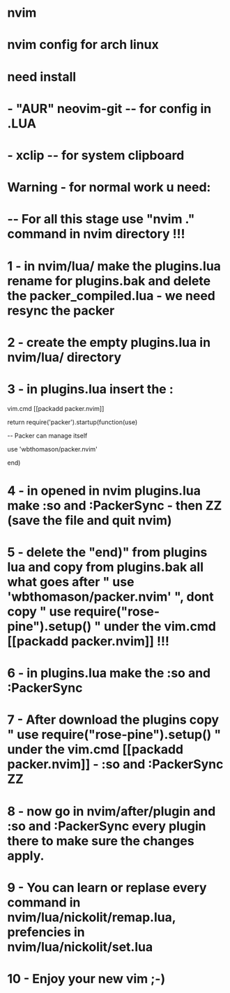 # nvim
# nvim config for arch linux
# need install
#    - "AUR" neovim-git -- for config in .LUA
#    - xclip  -- for system clipboard 
# Warning - for normal work u need:
# -- For all this stage use "nvim ." command in nvim directory !!!
# 1 - in nvim/lua/ make the plugins.lua rename for plugins.bak and delete the packer_compiled.lua - we need resync the packer
# 2 - create the empty plugins.lua in nvim/lua/ directory
# 3 - in plugins.lua insert the :

vim.cmd [[packadd packer.nvim]]

return require('packer').startup(function(use)

  -- Packer can manage itself
  
  use 'wbthomason/packer.nvim'
  
end)
# 4 - in opened in nvim plugins.lua make :so and :PackerSync - then ZZ (save the file and quit nvim)
# 5 - delete the "end)" from plugins lua and copy from plugins.bak all what goes after " use 'wbthomason/packer.nvim' ", dont copy " use require("rose-pine").setup() " under the vim.cmd [[packadd packer.nvim]] !!!
# 6 - in plugins.lua make the :so and :PackerSync
# 7 - After download the plugins copy " use require("rose-pine").setup() " under the vim.cmd [[packadd packer.nvim]] - :so and :PackerSync ZZ
# 8 - now go in nvim/after/plugin and :so and :PackerSync every plugin there to make sure the changes apply.
# 9 - You can learn or replase every command in nvim/lua/nickolit/remap.lua, prefencies in nvim/lua/nickolit/set.lua
# 10 - Enjoy your new vim ;-)
